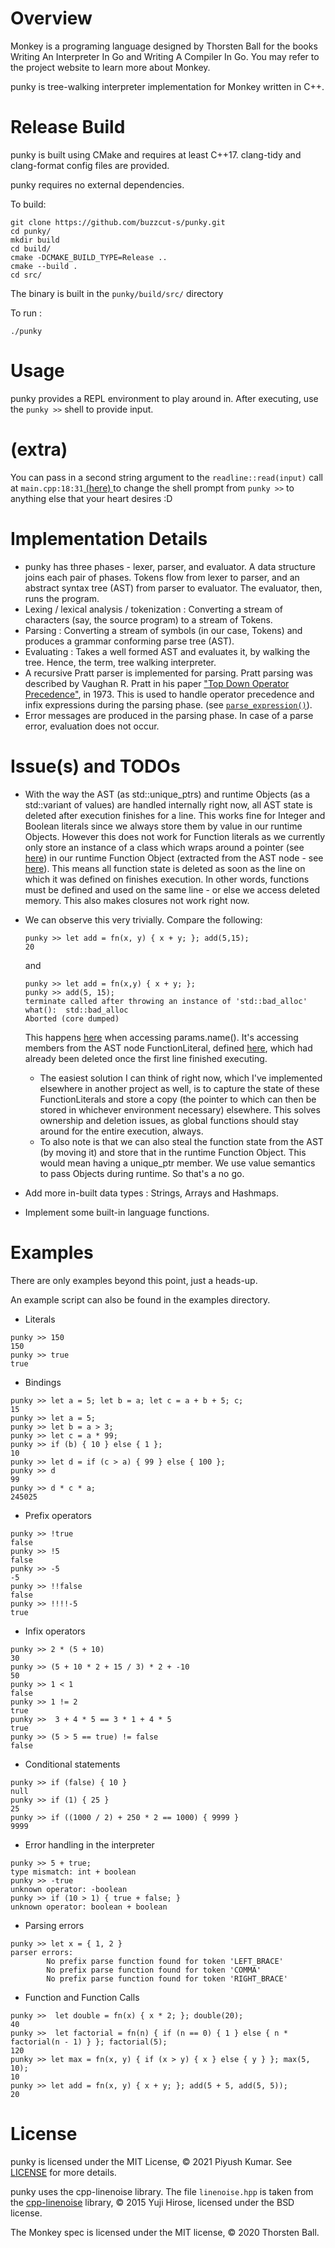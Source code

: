 # Overview
Monkey is a programing language designed by Thorsten Ball for the books Writing An Interpreter In Go and Writing A Compiler In Go. You may refer to the project website to learn more about Monkey.

punky is tree-walking interpreter implementation for Monkey written in C++.

# Release Build
punky is built using CMake and requires at least C++17. clang-tidy and clang-format config files are provided.

punky requires no external dependencies.

To build:

```
git clone https://github.com/buzzcut-s/punky.git
cd punky/
mkdir build
cd build/
cmake -DCMAKE_BUILD_TYPE=Release ..
cmake --build .
cd src/
```

The binary is built in the ```punky/build/src/``` directory

To run :
``` 
./punky
```

# Usage  
punky provides a REPL environment to play around in. 
After executing, use the ```punky >>``` shell to provide input. 


# (extra)
You can pass in a second string argument to the ```readline::read(input)``` call at ```main.cpp:18:31```[ (here) ](https://github.com/buzzcut-s/punky/blob/main/src/main.cpp#L18) to change the shell prompt from ```punky >>``` to anything else that your heart desires :D


# Implementation Details
- punky has three phases - lexer, parser, and evaluator. A data structure joins each pair of phases. Tokens flow from lexer to parser, and an abstract syntax tree (AST) from parser to evaluator. The evaluator, then, runs the program.
- Lexing / lexical analysis / tokenization : Converting a stream of characters (say, the source program) to a stream of Tokens.
- Parsing : Converting a stream of symbols (in our case, Tokens) and produces a grammar conforming parse tree (AST).
- Evaluating : Takes a well formed AST and evaluates it, by walking the tree. Hence, the term, tree walking interpreter.
- A recursive Pratt parser is implemented for parsing. Pratt parsing was described by Vaughan R. Pratt in his paper ["Top Down Operator Precedence"](https://dl.acm.org/doi/10.1145/512927.512931), in 1973. This is used to handle operator precedence and infix expressions during the parsing phase. (see [```parse_expression()```](https://github.com/buzzcut-s/punky/blob/10d17ac00d0f2a277a04a8b7e522b32da6309373/src/Parser.cpp#L161)).
- Error messages are produced in the parsing phase. In case of a parse error, evaluation does not occur. 

# Issue(s) and TODOs
- With the way the AST (as std::unique_ptrs) and runtime Objects (as a std::variant of values) are handled internally right now, all AST state is deleted after execution finishes for a line. This works fine for Integer and Boolean literals since we always store them by value in our runtime Objects. However this does not work for Function literals as we currently only store an instance of a class which wraps around a pointer (see [here](https://github.com/buzzcut-s/punky/blob/f1be9faf2fd505566c7af5b707e2b70db0999e9a/include/FObject.hpp#L32)) in our runtime Function Object (extracted from the AST node - see [here](https://github.com/buzzcut-s/punky/blob/449c474ccb1d3692ac278312779ab88ac3fce394/src/Evaluator.cpp#L126)). This means all function state is deleted as soon as the line on which it was defined on finishes execution. In other words, functions must be defined and used on the same line - or else we access deleted memory. This also makes closures not work right now. 

- We can observe this very trivially. Compare the following:
    ```
    punky >> let add = fn(x, y) { x + y; }; add(5,15);
    20
    ```
    and 
    ```
    punky >> let add = fn(x,y) { x + y; };
    punky >> add(5, 15);
    terminate called after throwing an instance of 'std::bad_alloc'
    what():  std::bad_alloc
    Aborted (core dumped)
    ```
    This happens [here](https://github.com/buzzcut-s/punky/blob/449c474ccb1d3692ac278312779ab88ac3fce394/src/Evaluator.cpp#L329) when accessing params.name(). It's accessing members from the AST node FunctionLiteral, defined [here](https://github.com/buzzcut-s/punky/blob/99668957bab874918cd1e0ca85478edfbcebe1d0/include/ast.hpp#L531), which had already been deleted once the first line finished executing. 
    - The easiest solution I can think of right now, which I've implemented elsewhere in another project as well, is to capture the state of these FunctionLiterals and store a copy (the pointer to which can then be stored in whichever environment necessary) elsewhere. This solves ownership and deletion issues, as global functions should stay around for the entire execution, always. 
    - To also note is that we can also steal the function state from the AST (by moving it) and store that in the runtime Function Object. This would mean having a unique_ptr member. We use value semantics to pass Objects during runtime. So that's a no go.
- Add more in-built data types : Strings, Arrays and Hashmaps.
- Implement some built-in language functions.

# Examples
There are only examples beyond this point, just a heads-up.

An example script can also be found in the examples directory.

- Literals
```
punky >> 150
150
punky >> true
true
```

- Bindings
```
punky >> let a = 5; let b = a; let c = a + b + 5; c;
15
punky >> let a = 5;
punky >> let b = a > 3;
punky >> let c = a * 99;
punky >> if (b) { 10 } else { 1 };
10
punky >> let d = if (c > a) { 99 } else { 100 };
punky >> d
99
punky >> d * c * a;
245025
```

- Prefix operators
```
punky >> !true
false
punky >> !5
false
punky >> -5
-5
punky >> !!false
false
punky >> !!!!-5
true
```

- Infix operators
```
punky >> 2 * (5 + 10)
30
punky >> (5 + 10 * 2 + 15 / 3) * 2 + -10
50
punky >> 1 < 1
false
punky >> 1 != 2
true
punky >>  3 + 4 * 5 == 3 * 1 + 4 * 5
true
punky >> (5 > 5 == true) != false
false
```

- Conditional statements
```
punky >> if (false) { 10 }
null
punky >> if (1) { 25 }
25
punky >> if ((1000 / 2) + 250 * 2 == 1000) { 9999 }
9999
````

- Error handling in the interpreter
```
punky >> 5 + true;
type mismatch: int + boolean
punky >> -true
unknown operator: -boolean
punky >> if (10 > 1) { true + false; }
unknown operator: boolean + boolean
```

- Parsing errors
```
punky >> let x = { 1, 2 }
parser errors:
        No prefix parse function found for token 'LEFT_BRACE'
        No prefix parse function found for token 'COMMA'
        No prefix parse function found for token 'RIGHT_BRACE'
```

- Function and Function Calls
```
punky >>  let double = fn(x) { x * 2; }; double(20);
40
punky >>  let factorial = fn(n) { if (n == 0) { 1 } else { n * factorial(n - 1) } }; factorial(5);
120
punky >> let max = fn(x, y) { if (x > y) { x } else { y } }; max(5, 10);
10
punky >> let add = fn(x, y) { x + y; }; add(5 + 5, add(5, 5));
20
```


# License
punky is licensed under the MIT License, © 2021 Piyush Kumar. See [LICENSE](https://github.com/buzzcut-s/punky/blob/nude/LICENSE) for more details.

punky uses the cpp-linenoise library. The file ```linenoise.hpp``` is taken from the [cpp-linenoise](https://github.com/yhirose/cpp-linenoise) library, © 2015 Yuji Hirose, licensed under the BSD license.

The Monkey spec is licensed under the MIT license, © 2020 Thorsten Ball.

